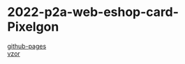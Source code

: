 # 2022-p2a-web-eshop-card-Pixelgon
[github-pages](https://pslib-cz.github.io/2022-p2a-web-eshop-card-Pixelgon/)
<br /> 
[vzor](https://www.majkl3d.cz/3d-tiskarny?classId=3f8d0fd7-0bbd-40d2-944c-c14746e5d35b&assignmentId=2a10380a-51cc-4e33-803d-22835dab6687&submissionId=a1fab137-c731-253f-fa73-314b56e9bda1)
